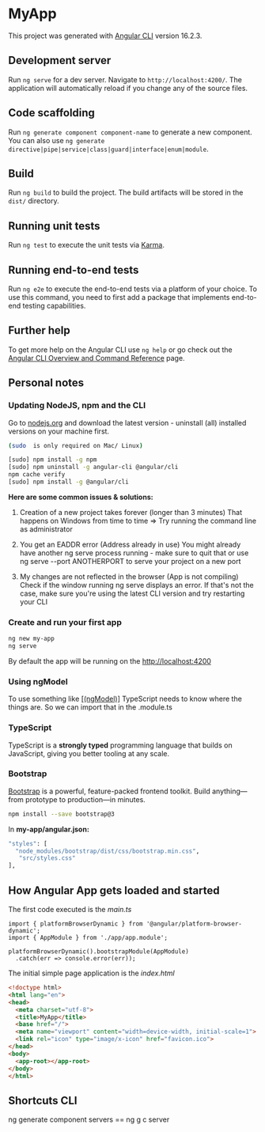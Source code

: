 # MyApp

This project was generated with [Angular CLI](https://github.com/angular/angular-cli) version 16.2.3.

## Development server

Run `ng serve` for a dev server. Navigate to `http://localhost:4200/`. The application will automatically reload if you change any of the source files.

## Code scaffolding

Run `ng generate component component-name` to generate a new component. You can also use `ng generate directive|pipe|service|class|guard|interface|enum|module`.

## Build

Run `ng build` to build the project. The build artifacts will be stored in the `dist/` directory.

## Running unit tests

Run `ng test` to execute the unit tests via [Karma](https://karma-runner.github.io).

## Running end-to-end tests

Run `ng e2e` to execute the end-to-end tests via a platform of your choice. To use this command, you need to first add a package that implements end-to-end testing capabilities.

## Further help

To get more help on the Angular CLI use `ng help` or go check out the [Angular CLI Overview and Command Reference](https://angular.io/cli) page.

## Personal notes

### Updating NodeJS, npm and the CLI

Go to [nodejs.org](https://nodejs.org/es) and download the latest version - uninstall (all) installed versions on your machine first.

```bash
(sudo  is only required on Mac/ Linux)

[sudo] npm install -g npm
[sudo] npm uninstall -g angular-cli @angular/cli
npm cache verify
[sudo] npm install -g @angular/cli
```

**Here are some common issues & solutions:**

1. Creation of a new project takes forever (longer than 3 minutes) That happens on Windows from time to time => Try running the command line as administrator

2. You get an EADDR error (Address already in use) You might already have another ng serve process running - make sure to quit that or use ng serve --port ANOTHERPORT  to serve your project on a new port

3. My changes are not reflected in the browser (App is not compiling) Check if the window running ng serve  displays an error. If that's not the case, make sure you're using the latest CLI version and try restarting your CLI

### Create and run your first app

```bash
ng new my-app
ng serve
```

By default the app will be running on the <http://localhost:4200>

### Using ngModel

To use something like [[(ngModel)]](https://angular.io/api/forms/NgModel) TypeScript needs to know where the things are. So we can import that in the .module.ts

### TypeScript

TypeScript is a **strongly typed** programming language that builds on JavaScript, giving you better tooling at any scale.

### Bootstrap

[Bootstrap](https://getbootstrap.com/) is a powerful, feature-packed frontend toolkit. Build anything—from prototype to production—in minutes.

```bash
npm install --save bootstrap@3
```

In **my-app/angular.json:**

```bash
"styles": [
  "node_modules/bootstrap/dist/css/bootstrap.min.css",
   "src/styles.css"
],
```

## How Angular App gets loaded and started

The first code executed is the *main.ts*

```tsx
import { platformBrowserDynamic } from '@angular/platform-browser-dynamic';
import { AppModule } from './app/app.module';

platformBrowserDynamic().bootstrapModule(AppModule)
  .catch(err => console.error(err));
```

The initial simple page application is the *index.html*

```html
<!doctype html>
<html lang="en">
<head>
  <meta charset="utf-8">
  <title>MyApp</title>
  <base href="/">
  <meta name="viewport" content="width=device-width, initial-scale=1">
  <link rel="icon" type="image/x-icon" href="favicon.ico">
</head>
<body>
  <app-root></app-root>
</body>
</html>
```

## Shortcuts CLI

ng generate component servers == ng g c server
